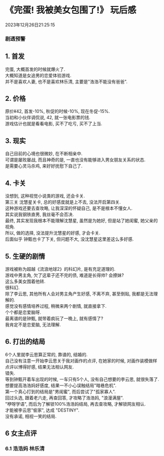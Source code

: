 # 《完蛋! 我被美女包围了!》 玩后感
2023年12月26日21:25:15
### 剧透预警

## 1. 首发
完蛋, 大概首发的时候就爆火了.  
大概知道是女追男的恋爱体验游戏.  
并不是喜欢人妻, 也不是喜欢林乐清, 主要是"浩浩不能没有爸爸".
## 2. 价格  
原价¥42, 首发-10%, 秋促的时候-10%, 现在冬促-15%.  
当初和小伙伴调侃说, 42, 就一张电影票的钱.  
游戏估计也就是看看电影, 买不了吃亏, 买不了上当.  
## 3. 现实
自己目前的心境也很微妙, 在不断相亲中.  
可谓是屡败屡战, 而且神奇的是, 一直也没有能够进入男女朋友关系的状态.  
是需要心灵马杀鸡, 来好好抚慰下自己了.  
## 4. 卡关
没想到, 这种视觉小说类的游戏, 还会卡关.  
第三关 沈慧星关卡, 总的好感度就是上不去, 没法开启第四关.  
这种游戏还要去查攻略, 让我深深的怀疑自己, 是不是根本不懂女人.  
其实说我钢铁直男, 我丝毫不会否决.  
最终, 其实发现我根本不能理解沈慧星, 虽然是为她好, 但是站了她闺蜜, 她父亲的视角.  
所以, 做的选择, 没法提升沈慧星的好感, 才会卡关.  
后面似乎 钟甄也卡了下关, 但问题不大, 没沈慧星这里差这么多好感.  
## 5. 生硬的剧情
游戏被称为超越《流浪地球2》的科幻片, 是有充足道理的.  
游戏中男主角, 欠了这辈子还不完的债, 难道是长得帅? 会撩妹?  
这么多美女围着他转.  
很科幻.  
除了李云思, 其他所有人会对男主角产生好感, 不离不弃, 甚至倒贴, 我都是无法理解的.  
感觉没有感情培养过程, 稍微来两个剧情, 就直接拿下.  
个个都是恋爱脑呀.  
最离谱的是钟甄, 就带着疯玩了一晚上, 就有感情了?  
我肯定不是恋爱脑, 无法理解.  
## 6. 打出的结局
6个人里就李云思算正常的, 靠谱的, 结婚的.  
自己没有注意一开始李云思关于我对画作的点评, 在她家的时候, 对画作装模做样点评以博得好感, 结果无法相认网友.  
错失.  
等到钟甄开着车出现的时候, 一车只有5个人, 没有自己想要的李云思, 就很失落了.  
想要提高浩浩妈好感度, 结果一不小心误触结局"暗巷危机".    
第一个真心打到的结局是"男闺蜜", 而后尝试了"孤家寡人".  
回过头选, 跟着老六走, 再查回答, 才攻略了浩浩妈, "浪漫满屋".  
"咿呀学语", 而后为了解锁100%浩浩妈结局, 再去查攻略, 才解锁网友相认.  
才能被李云思"偷家", 达成 "DESTINY".  
没有承诺, 相视一笑的结局.  
## 6 女主点评
### 6.1 浩浩妈 林乐清